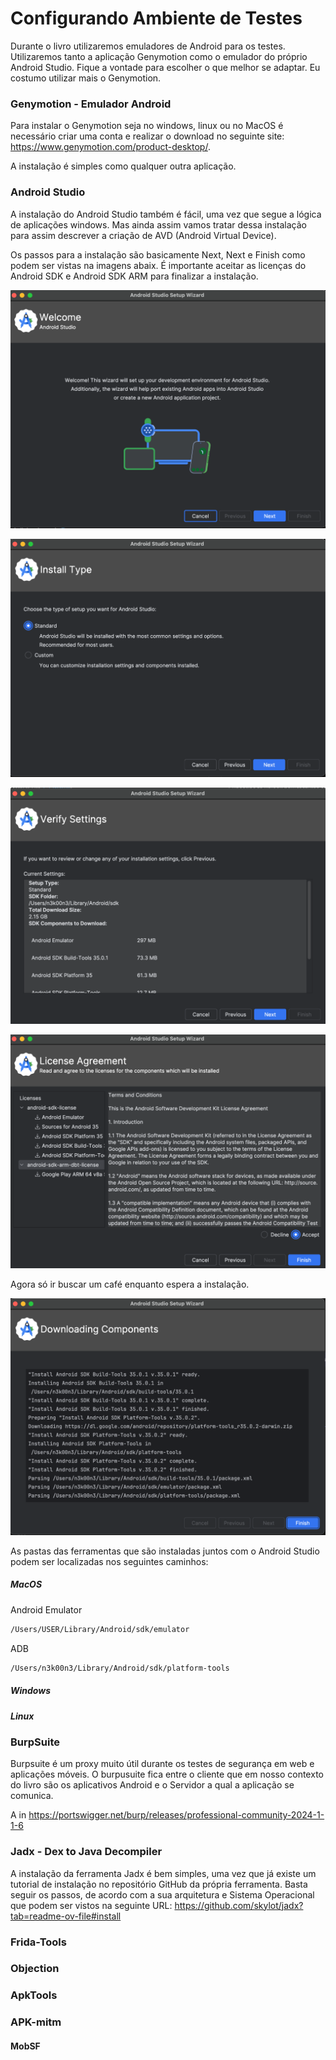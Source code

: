 # Configurando Ambiente de Testes

Durante o livro utilizaremos emuladores de Android para os testes. Utilizaremos tanto a aplicação Genymotion como o emulador do próprio Android Studio. Fique a vontade para escolher o que melhor se adaptar. Eu costumo utilizar mais o Genymotion.

### Genymotion - Emulador Android

Para instalar o Genymotion seja no windows, linux ou no MacOS é necessário criar uma conta e  realizar o download no seguinte site: https://www.genymotion.com/product-desktop/.

A instalação é simples como qualquer outra aplicação.

### Android Studio

A instalação do Android Studio também é fácil, uma vez que segue a lógica de aplicações windows. Mas ainda assim vamos tratar dessa instalação para assim descrever a criação de AVD (Android Virtual Device).

Os passos para a instalação são basicamente Next, Next e Finish como podem ser vistas na imagens abaix. É importante aceitar as licenças do Android SDK e Android SDK ARM para finalizar a instalação.

![alt text](image.png)

![alt text](image-1.png)

![alt text](image-2.png)

![alt text](image-3.png)

Agora só ir buscar um café enquanto espera a instalação.

![alt text](image-4.png)

As pastas das ferramentas que são instaladas juntos com o Android Studio podem ser localizadas nos seguintes caminhos:

##### MacOS

Android Emulator

```bash
/Users/USER/Library/Android/sdk/emulator
```

ADB

```bash
/Users/n3k00n3/Library/Android/sdk/platform-tools
```

##### Windows


##### Linux 


### BurpSuite 

Burpsuite é um proxy muito útil durante os testes de segurança em web e aplicações móveis. O burpusuite fica entre o cliente que em nosso contexto do livro são os aplicativos Android e o Servidor a qual a aplicação se comunica. 

A in
https://portswigger.net/burp/releases/professional-community-2024-1-1-6


### Jadx - Dex to Java Decompiler

A instalação da ferramenta Jadx é bem simples, uma vez que já existe um tutorial de instalação no repositório GitHub da própria ferramenta. Basta seguir os passos, de acordo com a sua arquitetura e Sistema Operacional que podem ser vistos na seguinte URL: https://github.com/skylot/jadx?tab=readme-ov-file#install

### Frida-Tools


### Objection


### ApkTools


### APK-mitm

#### MobSF



